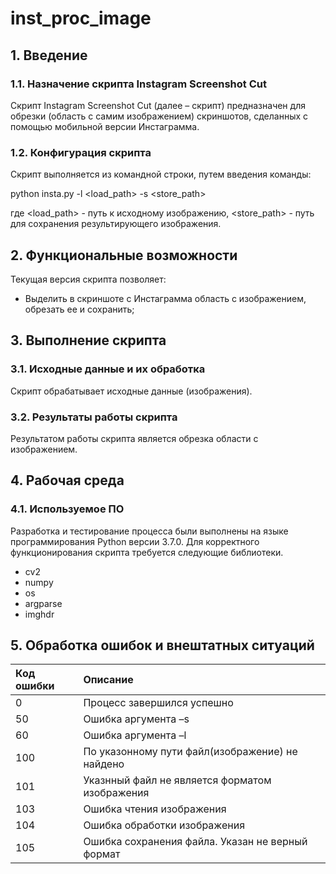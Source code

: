 # inst_proc_image

## 1. Введение

### 1.1. Назначение скрипта Instagram Screenshot Cut

Скрипт Instagram Screenshot Cut (далее – скрипт) предназначен для обрезки (область с самим изображением) скриншотов, сделанных с помощью мобильной версии Инстаграмма.

### 1.2. Конфигурация cкрипта

Скрипт выполняется из командной строки, путем введения команды:

python insta.py -l <load_path> -s <store_path>

где <load_path> - путь к исходному изображению, <store_path> - путь для сохранения результирующего изображения.

## 2. Функциональные возможности

Текущая версия cкрипта позволяет:

* Выделить в скриншоте с Инстаграмма область с изображением, обрезать ее и сохранить;

## 3. Выполнение cкрипта

### 3.1. Исходные данные и их обработка

Скрипт обрабатывает исходные данные (изображения).

### 3.2. Результаты работы cкрипта

Результатом работы cкрипта является обрезка области с изображением.

## 4. Рабочая среда

### 4.1. Используемое ПО

Разработка и тестирование процесса были выполнены на языке программирования Python версии 3.7.0. Для корректного функционирования cкрипта требуется следующие библиотеки.

* cv2
* numpy
* os 
* argparse
* imghdr

## 5. Обработка ошибок и внештатных ситуаций

| Код ошибки | Описание  |
| :------------ |:---------------|
| 0      | Процесс завершился успешно |
| 50     | Ошибка аргумента –s |
| 60 | Ошибка аргумента –l |
| 100 | По указонному пути файл(изображение) не найдено |
| 101 | Указнный файл не является форматом изображения |
| 103 | Ошибка чтения изображения |
| 104 | Ошибка обработки изображения |
| 105 | Ошибка сохранения файла. Указан не верный формат|
